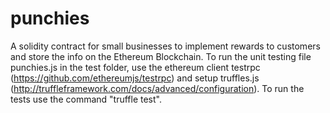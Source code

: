 # punchies
A solidity contract for small businesses to implement rewards to customers and store the info on the Ethereum Blockchain. To run the unit testing file punchies.js in the test folder, use the ethereum client testrpc (https://github.com/ethereumjs/testrpc) and setup truffles.js (http://truffleframework.com/docs/advanced/configuration). To run the tests use the command "truffle test".
